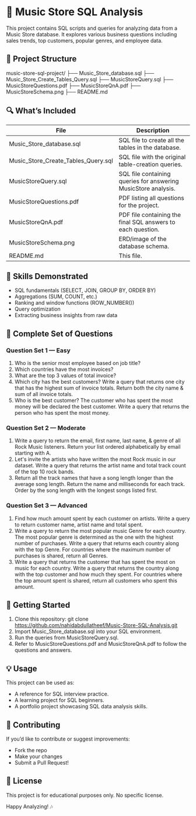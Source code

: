 # 🎵 Music Store SQL Analysis

This project contains SQL scripts and queries for analyzing data from a Music Store database. It explores various business questions including sales trends, top customers, popular genres, and employee data.

## 📂 Project Structure
music-store-sql-project/
├── Music_Store_database.sql
├── Music_Store_Create_Tables_Query.sql
├── MusicStoreQuery.sql
├── MusicStoreQuestions.pdf
├── MusicStoreQnA.pdf
├── MusicStoreSchema.png
├── README.md

## 🔍 What’s Included
File                                | Description
------------------------------------|--------------------------------------------
Music_Store_database.sql            | SQL file to create all the tables in the database.
Music_Store_Create_Tables_Query.sql | SQL file with the original table-creation queries.
MusicStoreQuery.sql                 | SQL file containing queries for answering MusicStore analysis.
MusicStoreQuestions.pdf             | PDF listing all questions for the project.
MusicStoreQnA.pdf                   | PDF file containing the final SQL answers to each question.
MusicStoreSchema.png                | ERD/image of the database schema.
README.md                           | This file.

## 🧠 Skills Demonstrated
- SQL fundamentals (SELECT, JOIN, GROUP BY, ORDER BY)
- Aggregations (SUM, COUNT, etc.)
- Ranking and window functions (ROW_NUMBER())
- Query optimization
- Extracting business insights from raw data

## 📜 Complete Set of Questions

### Question Set 1 — Easy
1. Who is the senior most employee based on job title?
2. Which countries have the most invoices?
3. What are the top 3 values of total invoice?
4. Which city has the best customers? Write a query that returns one city that has the highest sum of invoice totals. Return both the city name & sum of all invoice totals.
5. Who is the best customer? The customer who has spent the most money will be declared the best customer. Write a query that returns the person who has spent the most money.

### Question Set 2 — Moderate
1. Write a query to return the email, first name, last name, & genre of all Rock Music listeners. Return your list ordered alphabetically by email starting with A.
2. Let's invite the artists who have written the most Rock music in our dataset. Write a query that returns the artist name and total track count of the top 10 rock bands.
3. Return all the track names that have a song length longer than the average song length. Return the name and milliseconds for each track. Order by the song length with the longest songs listed first.

### Question Set 3 — Advanced
1. Find how much amount spent by each customer on artists. Write a query to return customer name, artist name and total spent.
2. Write a query to return the most popular music Genre for each country. The most popular genre is determined as the one with the highest number of purchases. Write a query that returns each country along with the top Genre. For countries where the maximum number of purchases is shared, return all Genres.
3. Write a query that returns the customer that has spent the most on music for each country. Write a query that returns the country along with the top customer and how much they spent. For countries where the top amount spent is shared, return all customers who spent this amount.

## 🧰 Getting Started
1. Clone this repository:
   git clone https://github.com/nahidabdullatheef/Music-Store-SQL-Analysis.git
2. Import Music_Store_database.sql into your SQL environment.
3. Run the queries from MusicStoreQuery.sql.
4. Refer to MusicStoreQuestions.pdf and MusicStoreQnA.pdf to follow the questions and answers.

## 💡 Usage
This project can be used as:
- A reference for SQL interview practice.
- A learning project for SQL beginners.
- A portfolio project showcasing SQL data analysis skills.

## 🤝 Contributing
If you’d like to contribute or suggest improvements:
- Fork the repo
- Make your changes
- Submit a Pull Request!

## 📝 License
This project is for educational purposes only. No specific license.

Happy Analyzing! 🎶
